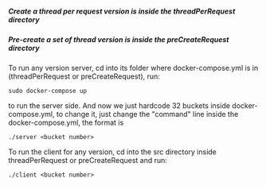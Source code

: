 ##### Create a thread per request version is inside the threadPerRequest directory
##### Pre-create a set of thread version is inside the preCreateRequest directory

To run any version server, cd into its folder where docker-compose.yml is in (threadPerRequest or preCreateRequest), run:

```
sudo docker-compose up
```
to run the server side. And now we just hardcode 32 buckets inside docker-compose.yml, to change it, just change the "command"
line inside the docker-compose.yml, the format is 

```
./server <bucket number>
```

To run the client for any version, cd into the src directory inside threadPerRequest or preCreateRequest and run:

```
./client <bucket number>
```
